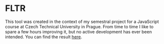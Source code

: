 # FLTR

This tool was created in the context of my semestral project for a JavaScript course at Czech Technical University in Prague. From time to time I like to spare a few hours improving it, but no active development has ever been intended. You can find the result [here](http://aethe.github.io/fltr/).
